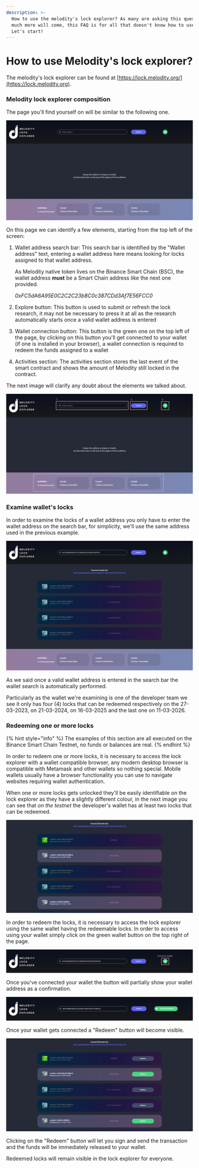 ```yaml
---
description: >-
  How to use the melodity's lock explorer? As many are asking this question and
  much more will come, this FAQ is for all that doesn't know how to use it.
  Let's start!
---
```


# How to use Melodity's lock explorer?

The melodity's lock explorer can be found at [https://lock.melodity.org/](https://lock.melodity.org).

### Melodity lock explorer composition

The page you'll find yourself on will be similar to the following one.

![Main melodity's lock explorer page](<../.gitbook/assets/image (3).png>)

On this page we can identify a few elements, starting from the top left of the screen:

1.  Wallet address search bar: This search bar is identified by the "Wallet address" text, entering a wallet address here means looking for locks assigned to that wallet address.

    As Melodity native token lives on the Binance Smart Chain (BSC), the wallet address **must** be a Smart Chain address like the next one provided.

    _0xFC5dA6A95E0C2C2C23b8C0c387CDd3Af7E56FCC0_
2. Explore button: This button is used to submit or refresh the lock research, it may not be necessary to press it at all as the research automatically starts once a valid wallet address is entered
3. Wallet connection button: This button is the green one on the top left of the page, by clicking on this button you'll get connected to your wallet (if one is installed in your browser), a wallet connection is required to redeem the funds assigned to a wallet
4. Activities section: The activities section stores the last event of the smart contract and shows the amount of Melodity still locked in the contract.

The next image will clarify any doubt about the elements we talked about.

![](<../.gitbook/assets/image (7).png>)

### Examine wallet's locks

In order to examine the locks of a wallet address you only have to enter the wallet address on the search bar, for simplicity, we'll use the same address used in the previous example.

![Examining a wallet locks](<../.gitbook/assets/image (1).png>)

As we said once a valid wallet address is entered in the search bar the wallet search is automatically performed.

Particularly as the wallet we're examining is one of the developer team we see it only has four (4) locks that can be redeemed respectively on the 27-03-2023, on 21-03-2024, on 16-03-2025 and the last one on 11-03-2026.

### Redeeming one or more locks

{% hint style="info" %}
The examples of this section are all executed on the Binance Smart Chain Testnet, no funds or balances are real.
{% endhint %}

In order to redeem one or more locks, it is necessary to access the lock explorer with a wallet compatible browser, any modern desktop browser is compatible with Metamask and other wallets so nothing special. Mobile wallets usually have a browser functionality you can use to navigate websites requiring wallet authentication.

When one or more locks gets unlocked they'll be easily identifiable on the lock explorer as they have a slightly different colour, in the next image you can see that _on the testnet_ the developer's wallet has at least two locks that can be redeemed.

![Redeemable locks - BSC testnet](<../.gitbook/assets/image (6).png>)

In order to redeem the locks, it is necessary to access the lock explorer using the same wallet having the redeemable locks. In order to access using your wallet simply click on the green wallet button on the top right of the page.

![Wallet connection button](<../.gitbook/assets/image (4).png>)

Once you've connected your wallet the button will partially show your wallet address as a confirmation.

![Wallet connected](<../.gitbook/assets/image (5).png>)

Once your wallet gets connected a "Redeem" button will become visible.

![Redeemable locks - BSC testnet](<../.gitbook/assets/image (2).png>)

Clicking on the "Redeem" button will let you sign and send the transaction and the funds will be immediately released to your wallet.

Redeemed locks will remain visible in the lock explorer for everyone.
